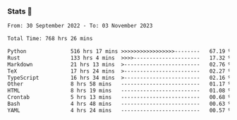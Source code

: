 ### Stats 👋
<!--START_SECTION:waka-->

```txt
From: 30 September 2022 - To: 03 November 2023

Total Time: 768 hrs 26 mins

Python              516 hrs 17 mins >>>>>>>>>>>>>>>>>--------   67.19 %
Rust                133 hrs 4 mins  >>>>---------------------   17.32 %
Markdown            21 hrs 13 mins  >------------------------   02.76 %
TeX                 17 hrs 24 mins  >------------------------   02.27 %
TypeScript          16 hrs 34 mins  >------------------------   02.16 %
Other               8 hrs 58 mins   -------------------------   01.17 %
HTML                8 hrs 19 mins   -------------------------   01.08 %
Crontab             5 hrs 13 mins   -------------------------   00.68 %
Bash                4 hrs 48 mins   -------------------------   00.63 %
YAML                4 hrs 24 mins   -------------------------   00.57 %
```

<!--END_SECTION:waka-->

<!--
**buhaytza2005/buhaytza2005** is a ✨ _special_ ✨ repository because its `README.md` (this file) appears on your GitHub profile.

Here are some ideas to get you started:

- 🔭 I’m currently working on ...
- 🌱 I’m currently learning ...
- 👯 I’m looking to collaborate on ...
- 🤔 I’m looking for help with ...
- 💬 Ask me about ...
- 📫 How to reach me: ...
- 😄 Pronouns: ...
- ⚡ Fun fact: ...
-->



